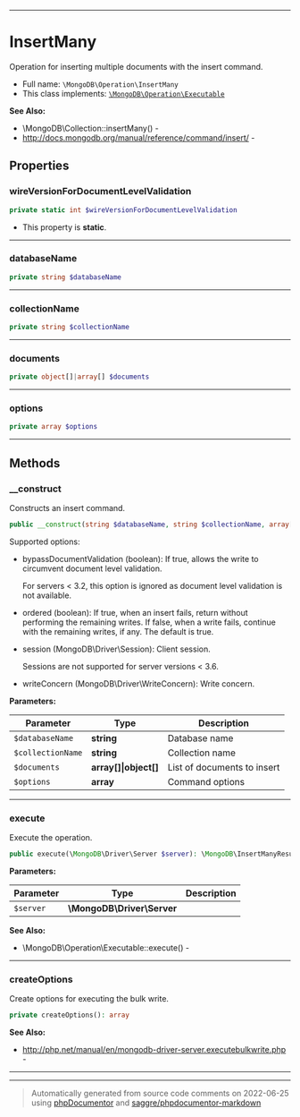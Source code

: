 ***

# InsertMany

Operation for inserting multiple documents with the insert command.

* Full name: `\MongoDB\Operation\InsertMany`
* This class implements:
  [`\MongoDB\Operation\Executable`](./Executable.md)

**See Also:**

* \MongoDB\Collection::insertMany() -
* http://docs.mongodb.org/manual/reference/command/insert/ -

## Properties

### wireVersionForDocumentLevelValidation

```php
private static int $wireVersionForDocumentLevelValidation
```

* This property is **static**.

***

### databaseName

```php
private string $databaseName
```

***

### collectionName

```php
private string $collectionName
```

***

### documents

```php
private object[]|array[] $documents
```

***

### options

```php
private array $options
```

***

## Methods

### __construct

Constructs an insert command.

```php
public __construct(string $databaseName, string $collectionName, array[]|object[] $documents, array $options = []): mixed
```

Supported options:

* bypassDocumentValidation (boolean): If true, allows the write to circumvent document level validation.

  For servers < 3.2, this option is ignored as document level validation is not available.

* ordered (boolean): If true, when an insert fails, return without performing the remaining writes. If false, when a
  write fails, continue with the remaining writes, if any. The default is true.

* session (MongoDB\Driver\Session): Client session.

  Sessions are not supported for server versions < 3.6.

* writeConcern (MongoDB\Driver\WriteConcern): Write concern.

**Parameters:**

| Parameter | Type | Description |
|-----------|------|-------------|
| `$databaseName` | **string** | Database name |
| `$collectionName` | **string** | Collection name |
| `$documents` | **array[]&#124;object[]** | List of documents to insert |
| `$options` | **array** | Command options |

***

### execute

Execute the operation.

```php
public execute(\MongoDB\Driver\Server $server): \MongoDB\InsertManyResult
```

**Parameters:**

| Parameter | Type | Description |
|-----------|------|-------------|
| `$server` | **\MongoDB\Driver\Server** |  |

**See Also:**

* \MongoDB\Operation\Executable::execute() -

***

### createOptions

Create options for executing the bulk write.

```php
private createOptions(): array
```

**See Also:**

* http://php.net/manual/en/mongodb-driver-server.executebulkwrite.php -

***


***
> Automatically generated from source code comments on 2022-06-25 using [phpDocumentor](http://www.phpdoc.org/) and [saggre/phpdocumentor-markdown](https://github.com/Saggre/phpDocumentor-markdown)

